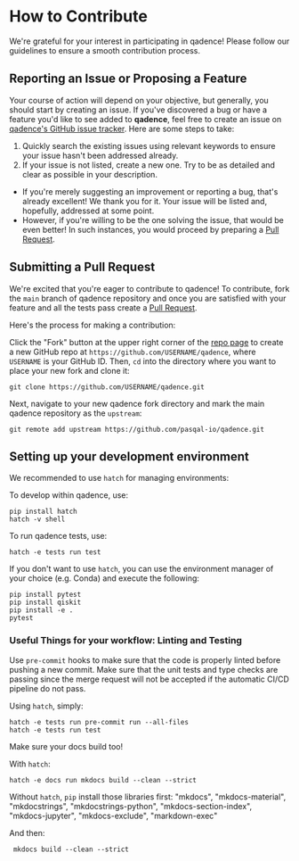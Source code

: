 # How to Contribute

We're grateful for your interest in participating in qadence! Please follow our guidelines to ensure a smooth contribution process.

## Reporting an Issue or Proposing a Feature

Your course of action will depend on your objective, but generally, you should start by creating an issue. If you've discovered a bug or have a feature you'd like to see added to **qadence**, feel free to create an issue on [qadence's GitHub issue tracker](https://github.com/pasqal-io/qadence/issues). Here are some steps to take:

1. Quickly search the existing issues using relevant keywords to ensure your issue hasn't been addressed already.
2. If your issue is not listed, create a new one. Try to be as detailed and clear as possible in your description.

- If you're merely suggesting an improvement or reporting a bug, that's already excellent! We thank you for it. Your issue will be listed and, hopefully, addressed at some point.
- However, if you're willing to be the one solving the issue, that would be even better! In such instances, you would proceed by preparing a [Pull Request](#submitting-a-pull-request).

## Submitting a Pull Request

We're excited that you're eager to contribute to qadence! To contribute, fork the `main` branch of qadence repository and once you are satisfied with your feature and all the tests pass create a [Pull Request](https://github.com/pasqal-io/qadence/pulls).

Here's the process for making a contribution:

Click the "Fork" button at the upper right corner of the [repo page](https://github.com/pasqal-io/qadence) to create a new GitHub repo at `https://github.com/USERNAME/qadence`, where `USERNAME` is your GitHub ID. Then, `cd` into the directory where you want to place your new fork and clone it:

```shell
git clone https://github.com/USERNAME/qadence.git
```

Next, navigate to your new qadence fork directory and mark the main qadence repository as the `upstream`:

```shell
git remote add upstream https://github.com/pasqal-io/qadence.git
```

## Setting up your development environment

We recommended to use `hatch` for managing environments:

To develop within qadence, use:
```shell
pip install hatch
hatch -v shell
```

To run qadence tests, use:

```shell
hatch -e tests run test
```

If you don't want to use `hatch`, you can use the environment manager of your
choice (e.g. Conda) and execute the following:

```shell
pip install pytest
pip install qiskit
pip install -e .
pytest
```

### Useful Things for your workflow: Linting and Testing

Use `pre-commit` hooks to make sure that the code is properly linted before pushing a new commit. Make sure that the unit tests and type checks are passing since the merge request will not be accepted if the automatic CI/CD pipeline do not pass.

Using `hatch`, simply:

```shell
hatch -e tests run pre-commit run --all-files
hatch -e tests run test
```

Make sure your docs build too!

With `hatch`:

```shell
hatch -e docs run mkdocs build --clean --strict
```

Without `hatch`, `pip` install those libraries first:
"mkdocs",
"mkdocs-material",
"mkdocstrings",
"mkdocstrings-python",
"mkdocs-section-index",
"mkdocs-jupyter",
"mkdocs-exclude",
"markdown-exec"


And then:

```shell
 mkdocs build --clean --strict
```
